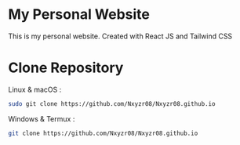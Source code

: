# My Personal Website
This is my personal website. Created with React JS and Tailwind CSS

# Clone Repository

Linux & macOS :

```bash
sudo git clone https://github.com/Nxyzr08/Nxyzr08.github.io
```

Windows & Termux :
```bash
git clone https://github.com/Nxyzr08/Nxyzr08.github.io
```
